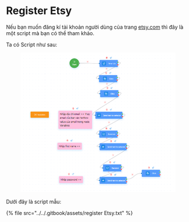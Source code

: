 # Register Etsy

Nếu bạn muốn đăng kí tài khoản người dùng của trang [etsy.com](https://www.etsy.com/) thì đây là một script mà bạn có thể tham khảo.

Ta có Script như sau:&#x20;

<figure><img src="../../.gitbook/assets/image (1) (1) (1) (1) (1) (1) (1) (1) (1) (1) (1) (1) (1) (1) (1) (1) (1) (1) (1) (1) (1) (1) (1) (1) (1) (1) (1).png" alt=""><figcaption></figcaption></figure>



Dưới đây là script mẫu:

{% file src="../../.gitbook/assets/register Etsy.txt" %}

